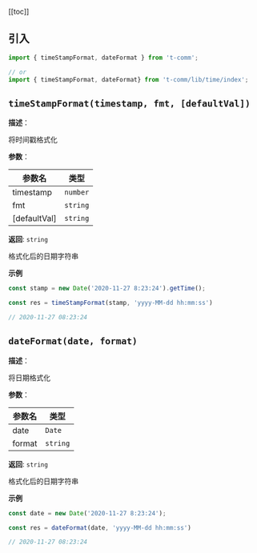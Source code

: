 [[toc]]

<h2>引入</h2>

```ts
import { timeStampFormat, dateFormat } from 't-comm';

// or
import { timeStampFormat, dateFormat} from 't-comm/lib/time/index';
```


## `timeStampFormat(timestamp, fmt, [defaultVal])` 


**描述**：<p>将时间戳格式化</p>

**参数**：


| 参数名 | 类型 |
| --- | --- |
| timestamp | <code>number</code> | 
| fmt | <code>string</code> | 
| [defaultVal] | <code>string</code> | 

**返回**: <code>string</code><br>

<p>格式化后的日期字符串</p>

**示例**

```typescript
const stamp = new Date('2020-11-27 8:23:24').getTime();

const res = timeStampFormat(stamp, 'yyyy-MM-dd hh:mm:ss')

// 2020-11-27 08:23:24
```
<a name="dateFormat"></a>

## `dateFormat(date, format)` 


**描述**：<p>将日期格式化</p>

**参数**：


| 参数名 | 类型 |
| --- | --- |
| date | <code>Date</code> | 
| format | <code>string</code> | 

**返回**: <code>string</code><br>

<p>格式化后的日期字符串</p>

**示例**

```typescript
const date = new Date('2020-11-27 8:23:24');

const res = dateFormat(date, 'yyyy-MM-dd hh:mm:ss')

// 2020-11-27 08:23:24
```
